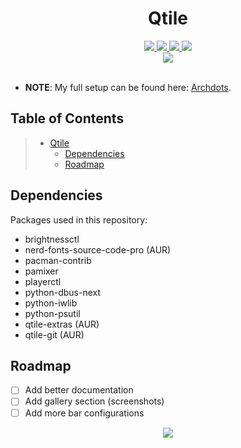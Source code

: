 <div align="center">
  <h1>Qtile</h1>
  <a href="https://github.com/qtile/qtile">
    <img src="https://img.shields.io/badge/qtile-git-informational.svg?style=for-the-badge&logo=python&color=b4befe&logoColor=cdd6f4&labelColor=1e1e2e" />
  </a>
  <a href="#">
    <img src="https://img.shields.io/github/repo-size/jx11r/qtile?style=for-the-badge&logo=gitbook&color=f2cdcd&logoColor=cdd6f4&labelColor=1e1e2e" />
  </a>
  <a href="#">
    <img src="https://shields-io-visitor-counter.herokuapp.com/badge?page=jx11r.qtile&style=for-the-badge&logo=github&color=94e2d5&logoColor=cdd6f4&labelColor=1e1e2e" />
  </a>
  <a href="https://discord.gg/MmrhPCrPM9">
    <img src="https://img.shields.io/discord/955163559086665728?style=for-the-badge&logo=discord&color=cba6f7&logoColor=cdd6f4&labelColor=1e1e2e" />
  </a>
</div>
<div align="center">
  <img src="https://raw.githubusercontent.com/jx11r/src/main/qtile/screenshot.png" />
</div><br>

+ **NOTE**: My full setup can be found here: 
[Archdots](https://github.com/jx11r/archdots).

## Table of Contents
> - [Qtile](#Qtile)
>   - [Dependencies](#dependencies)
>   - [Roadmap](#roadmap)

## Dependencies
Packages used in this repository:
- brightnessctl
- nerd-fonts-source-code-pro (AUR)
- pacman-contrib
- pamixer
- playerctl
- python-dbus-next
- python-iwlib
- python-psutil
- qtile-extras (AUR)
- qtile-git (AUR)

## Roadmap
- [ ] Add better documentation
- [ ] Add gallery section (screenshots)
- [ ] Add more bar configurations

<p align="center">
  <a href="https://github.com/jx11r/qtile/blob/main/LICENSE">
    <img src="https://img.shields.io/static/v1.svg?style=for-the-badge&label=License&message=GPL-3.0&colorA=1e1e2e&colorB=b4befe"/>
  </a>
</p>
